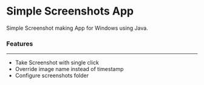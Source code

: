 # Simple Screenshots App
Simple Screenshot making App for Windows using Java.

### Features
-------------
- Take Screenshot with single click
- Override image name instead of timestamp
- Configure screenshots folder
